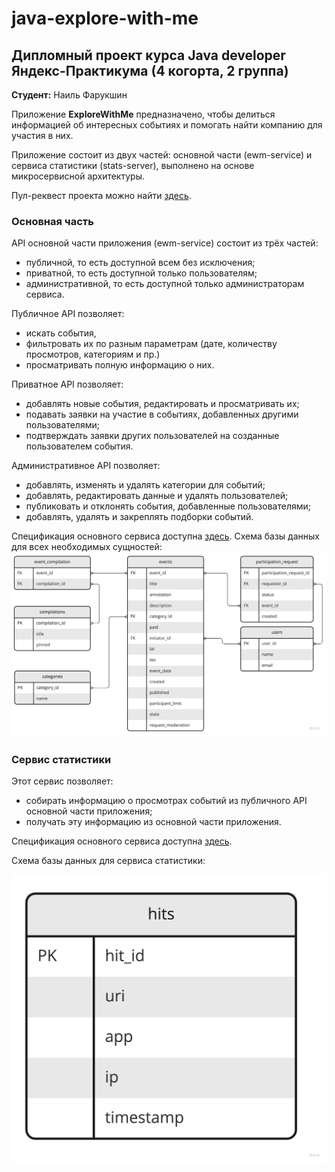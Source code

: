 # java-explore-with-me

## Дипломный проект курса Java developer Яндекс-Практикума (4 когорта, 2 группа)

**Студент:** Наиль Фарукшин

Приложение **ExploreWithMe** предназначено, чтобы делиться информацией об интересных событиях и помогать найти компанию для участия в них.

Приложение состоит из двух частей: основной части (ewm-service) и сервиса статистики (stats-server), выполнено на основе микросервисной архитектуры. 

Пул-реквест проекта можно найти [здесь](https://github.com/farukshin-n/java-explore-with-me/pull/2).

### Основная часть

API основной части приложения (ewm-service) состоит из трёх частей:
- публичной, то есть доступной всем без исключения; 
- приватной, то есть доступной только пользователям;
- административной, то есть доступной только администраторам сервиса.

Публичное API позволяет: 
- искать события, 
- фильтровать их по разным параметрам (дате, количеству просмотров, категориям и пр.)
- просматривать полную информацию о них.

Приватное API позволяет: 
- добавлять новые события, редактировать и просматривать их;
- подавать заявки на участие в событиях, добавленных другими пользователями;
- подтверждать заявки других пользователей на созданные пользователем события.

Административное API позволяет:
- добавлять, изменять и удалять категории для событий;
- добавлять, редактировать данные и удалять пользователей;
- публиковать и отклонять события, добавленные пользователями;
- добавлять, удалять и закреплять подборки событий.

Спецификация основного сервиса доступна [здесь](https://github.com/farukshin-n/java-explore-with-me/blob/main/ewm-main-service-spec.json). 
Схема базы данных для всех необходимых сущностей:
![main schema](https://github.com/farukshin-n/java-explore-with-me/blob/develop/schema-main-service.jpeg)


### Сервис статистики

Этот сервис позволяет: 
- собирать информацию о просмотрах событий из публичного API основной части приложения;
- получать эту информацию из основной части приложения.

Спецификация основного сервиса доступна [здесь](https://github.com/farukshin-n/java-explore-with-me/blob/main/ewm-stats-service-spec.json).

Схема базы данных для сервиса статистики:

![stats schema](https://github.com/farukshin-n/java-explore-with-me/blob/develop/schema-stats.jpeg)

